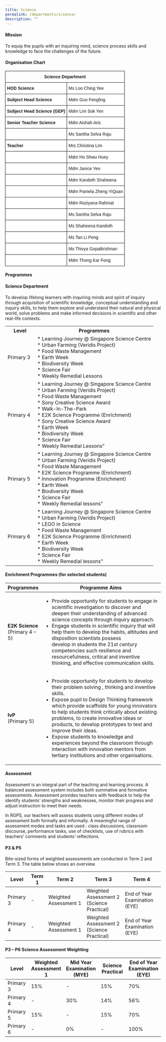 ```yaml
---
title: Science
permalink: /departments/science/
description: ""
---
```

#### **Mission**

To equip the pupils with an inquiring mind, science process skills and knowledge to face the challenges of the future.

#### **Organisation Chart**

<style type="text/css">
.tg  {border-collapse:collapse;border-spacing:0;}
.tg td{border-color:black;border-style:solid;border-width:1px;font-family:Arial, sans-serif;font-size:14px;
  overflow:hidden;padding:10px 5px;word-break:normal;}
.tg th{border-color:black;border-style:solid;border-width:1px;font-family:Arial, sans-serif;font-size:14px;
  font-weight:normal;overflow:hidden;padding:10px 5px;word-break:normal;}
.tg .tg-baqh{text-align:center;vertical-align:top}
.tg .tg-dgl5{background-color:#FFF;font-weight:bold;text-align:left;vertical-align:top}
.tg .tg-ktyi{background-color:#FFF;text-align:left;vertical-align:top}
</style>
<table class="tg">
<thead>
  <tr>
    <th class="tg-baqh" colspan="2"><span style="font-weight:bold">Science Department</span></th>
  </tr>
</thead>
<tbody>
  <tr>
    <td class="tg-dgl5">HOD Science</td>
    <td class="tg-ktyi">Ms Loo Ching Yee</td>
  </tr>
  <tr>
    <td class="tg-dgl5">Subject Head Science</td>
    <td class="tg-ktyi">Mdm Guo Fengling</td>
  </tr>
	<tr>
    <td class="tg-dgl5">Subject Head Science (GEP)</td>
    <td class="tg-ktyi">Mdm Lim Sok Yen</td>
  </tr>
  <tr>
    <td class="tg-dgl5">Senior Teacher Science</td>
    <td class="tg-ktyi">Mdm Aishah Aris</td>
  </tr>
  <tr>
    <td class="tg-ktyi"></td>
    <td class="tg-ktyi">Ms Santha Selva Raju</td>
  </tr>
  <tr>
    <td class="tg-dgl5">Teacher</td>
    <td class="tg-ktyi">Mrs Christina Lim</td>
  </tr>
  <tr>
    <td class="tg-ktyi"> </td>
    <td class="tg-ktyi">Mdm Ho Shwu Huey</td>
  </tr>
  <tr>
    <td class="tg-ktyi"> </td>
    <td class="tg-ktyi">Mdm Janice Yeo</td>
  </tr>
  <tr>
    <td class="tg-ktyi"> </td>
    <td class="tg-ktyi">Mdm Kandoth Shaheena</td>
  </tr>
	<tr>
    <td class="tg-ktyi"> </td>
    <td class="tg-ktyi">Mdm Pamela Zheng YiQuan</td>
  </tr>
  <tr>
    <td class="tg-ktyi"> </td>
    <td class="tg-ktyi">Mdm Roziyana Rahmat</td>
  </tr>
  <tr>
    <td class="tg-ktyi"> </td>
    <td class="tg-ktyi">Ms Santha Selva Raju</td>
  </tr>
	 <tr>
    <td class="tg-ktyi"> </td>
    <td class="tg-ktyi">Ms Shaheena Kandoth</td>
  </tr>
  <tr>
    <td class="tg-ktyi"> </td>
    <td class="tg-ktyi">Ms Tan Li Peng</td>
  </tr>
  <tr>
    <td class="tg-ktyi"> </td>
    <td class="tg-ktyi">Ms Thivya Gopalkrishnan</td>
  </tr>
  <tr>
    <td class="tg-ktyi"> </td>
    <td class="tg-ktyi">Mdm Thong Kar Fong</td>
  </tr>
</tbody>
</table>

#### **Programmes**

#### Science Department

To develop lifelong learners with inquiring minds and spirit of inquiry through acquisition of scientific knowledge, conceptual understanding and inquiry skills, to help them explore and understand their natural and physical world, solve problems and make informed decisions in scientific and other real-life contexts.

<table>
    <tr style ="width:100%">
        <th style ="width:20%">Level</th>
        <th style ="width:80%">Programmes</th>
    </tr>
    <tr>
        <td>Primary 3</td>
        <td>* Learning Journey @ Singapore Science Centre<br>
    * Urban Farming (Veridis Project)<br>
    * Food Waste Management<br>
    * Earth Week<br>
    * Biodiversity Week<br>
    * Science Fair<br>
    * Weekly Remedial Lessons</td>
    </tr>
    <tr>
        <td>Primary 4</td>
        <td>* Learning Journey @ Singapore Science Centre<br>
   * Urban Farming (Veridis Project)<br>
    * Food Waste Management<br>
    * Sony Creative Science Award<br>
   * Walk-In-The-Park<br>
   * E2K Science Programme (Enrichment)<br>
   * Sony Creative Science Award<br>
  * Earth Week<br>
   * Biodiversity Week<br>
    * Science Fair<br>
  * Weekly Remedial Lessons"</td>
    </tr>
    <tr>
        <td>Primary 5</td>
        <td>* Learning Journey @ Singapore Science Centre<br>
    * Urban Farming (Veridis Project)<br>
    * Food Waste Management<br>
    * E2K Science Programme (Enrichment)<br>
    * Innovation Programme (Enrichment)<br>
    * Earth Week<br>
   * Biodiversity Week<br>
    * Science Fair<br>
   * Weekly Remedial lessons"</td>
    </tr>
    <tr>
        <td>Primary 6</td>
        <td>* Learning Journey @ Singapore Science Centre<br>
  * Urban Farming (Veridis Project)<br>
   * LEGO in Science<br>
  * Food Waste Management<br>
   * E2K Science Programme (Enrichment)<br>
  * Earth Week<br>
   * Biodiversity Week<br>
    * Science Fair<br>
   * Weekly Remedial lessons"</td>
    </tr>
</table>


#### **Enrichment Programmes (for selected students)**

<table style="width:100%">
<thead>
<tr>
<th style="width:20%">Programmes</th>
<th>Programme Aims</th>
</tr>
</thead>
<tbody>
<tr>
<td><strong>E2K Science</strong><br>(Primary 4 – 5)</td>
<td><ul><li>Provide opportunity for students to engage in scientific investigation to discover and deepen their understanding of advanced science concepts through inquiry approach. </li>
<li>Engage students in scientific inquiry that will help them to develop the habits, attitudes and disposition scientists possess<br>develop in students the 21st century competencies such resilience and resourcefulness, critical and inventive thinking, and effective communication skills.</li></ul></td></tr><tr><td>
	<strong>IvP</strong> <br>(Primary 5)</td>
	<td><ul><li>Provide opportunity for students to develop their problem solving , thinking and inventive skills. </li>
<li>Expose pupil to Design Thinking framework which provide scaffolds for young innovators to help students think critically about existing problems, to create innovative ideas or products, to develop prototypes to test and improve their ideas. </li>
<li>Expose students to knowledge and experiences beyond the classroom through interaction with innovation mentors from tertiary institutions and other organisations.</li></ul>
</td>
</tr>
</tbody>
</table>


#### **Assessment**

Assessment is an integral part of the teaching and learning process. A balanced assessment system includes both summative and formative assessments. Assessment provides teachers with feedback to help the identify students’ strengths and weaknesses, monitor their progress and adjust instruction to meet their needs.

In RGPS, our teachers will assess students using different modes of assessment both formally and informally. A meaningful range of assessment modes and tasks are used : class discussions, classroom discourse, performance tasks, use of checklists, use of rubrics with teachers’ comments and students’ reflections.

#### P3 & P5

Bite-sized forms of weighted assessments are conducted in Term 2 and Term 3. The table below shows an overview.

<table style="width:100%">
<thead>
<tr>
<th style="width:15%">Level</th>
<th style="width:10%">Term 1</th>
<th style="width:25%">Term 2</th>
<th style="width:25%">Term 3</th>
<th style="width:25%">Term 4</th>
</tr>
</thead>
<tbody>
<tr>
<td>Primary 3</td>
<td>-</td>
<td>Weighted Assessment 1</td>
<td>Weighted Assessment 2 (Science Practical)</td>
<td>End of Year Examination (EYE)</td>
</tr>
<tr>
<td>Primary 4</td>
<td>-</td>
<td>Weighted Assessment 1</td>
<td>Weighted Assessment 2 (Science Practical)</td>
<td>End of Year Examination (EYE)</td>
</tr>
</tbody>
</table>

#### P3 – P6 Science Assessment Weighting

<table style="width:100%">
<thead>
<tr>
<th style="width:16%">Level</th>
<th style="width:21%">Weighted Assessment 1</th>
<th style="width:21%">Mid Year Examination (MYE)</th>
<th style="width:21%">Science Practical</th>
<th style="width:21%">End of Year Examination (EYE)</th>
</tr>
</thead>
<tbody>
<tr>
<td>Primary 3</td>
<td>15%</td>
<td>-</td>
<td>15%</td>
<td>70%</td>
</tr>
<tr>
<td>Primary 4</td>
<td>-</td>
<td>30%</td>
<td>14%</td>
<td>56%</td>
</tr>
<tr>
<td>Primary 5</td>
<td>15%</td>
<td>-</td>
<td>15%</td>
<td>70%</td>
</tr>
<tr>
<td>Primary 6</td>
<td>-</td>
<td>0%</td>
<td>-</td>
<td>100%</td>
</tr>
</tbody>
</table>